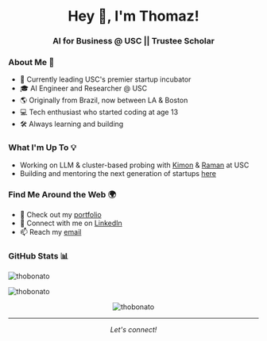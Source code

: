 <h1 align="center">Hey 👋, I'm Thomaz!</h1>
<h3 align="center">AI for Business @ USC || Trustee Scholar </h3>


### About Me 🚀

- 🔬 Currently leading USC's premier startup incubator
- 🎓 AI Engineer and Researcher @ USC
- 🌎 Originally from Brazil, now between LA & Boston
- 💻 Tech enthusiast who started coding at age 13
- 🛠️ Always learning and building

### What I'm Up To 💡

- Working on LLM & cluster-based probing with [Kimon](https://scholar.google.com/citations?user=EfNJa-YAAAAJ&hl=en) & [Raman](https://scholar.google.ca/citations?user=vLbYPtwAAAAJ&hl=en) at USC
- Building and mentoring the next generation of startups [here](https://uscsep.com/)

### Find Me Around the Web 🌍
- 🎯 Check out my [portfolio](https://thomazbonato.vercel.app/)
- 🔗 Connect with me on [LinkedIn](https://www.linkedin.com/in/thomaz-felipe-bonato/)
- 📫 Reach my [email](mailto:bonato@usc.edu)

### GitHub Stats 📊
<p>
  <img align="center" src="https://github-readme-stats.vercel.app/api/top-langs?username=thobonato&show_icons=true&theme=dark&locale=en&layout=compact" alt="thobonato" />
</p>
<p>
  <img align="center" src="https://github-readme-streak-stats.herokuapp.com/?user=thobonato&theme=dark" alt="thobonato" />
</p>

<div align="center">
  <img src="https://komarev.com/ghpvc/?username=thobonato&label=Profile%20views&color=0e75b6&style=flat" alt="thobonato" />
</div>

---
<div align="center">
  <i>Let's connect!</i>
</div>
